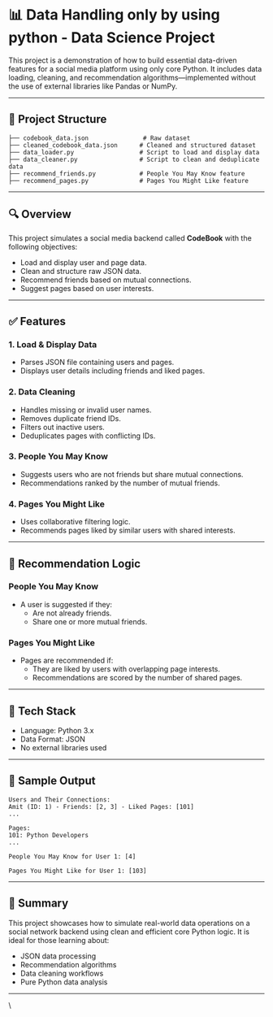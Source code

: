 
# 📊 Data Handling only by using python - Data Science Project

This project is a demonstration of how to build essential data-driven features for a social media platform using only core Python. It includes data loading, cleaning, and recommendation algorithms—implemented without the use of external libraries like Pandas or NumPy.

---

## 📁 Project Structure

```
├── codebook_data.json               # Raw dataset
├── cleaned_codebook_data.json      # Cleaned and structured dataset
├── data_loader.py                  # Script to load and display data
├── data_cleaner.py                 # Script to clean and deduplicate data
├── recommend_friends.py            # People You May Know feature
├── recommend_pages.py              # Pages You Might Like feature

```

---

## 🔍 Overview

This project simulates a social media backend called **CodeBook** with the following objectives:

- Load and display user and page data.
- Clean and structure raw JSON data.
- Recommend friends based on mutual connections.
- Suggest pages based on user interests.

---

## ✅ Features

### 1. Load & Display Data
- Parses JSON file containing users and pages.
- Displays user details including friends and liked pages.

### 2. Data Cleaning
- Handles missing or invalid user names.
- Removes duplicate friend IDs.
- Filters out inactive users.
- Deduplicates pages with conflicting IDs.

### 3. People You May Know
- Suggests users who are not friends but share mutual connections.
- Recommendations ranked by the number of mutual friends.

### 4. Pages You Might Like
- Uses collaborative filtering logic.
- Recommends pages liked by similar users with shared interests.

---

## 🧠 Recommendation Logic

### People You May Know
- A user is suggested if they:
  - Are not already friends.
  - Share one or more mutual friends.

### Pages You Might Like
- Pages are recommended if:
  - They are liked by users with overlapping page interests.
  - Recommendations are scored by the number of shared pages.

---

## 🔧 Tech Stack

- Language: Python 3.x
- Data Format: JSON
- No external libraries used

---

## 🚀 Sample Output

```
Users and Their Connections:
Amit (ID: 1) - Friends: [2, 3] - Liked Pages: [101]
...

Pages:
101: Python Developers
...

People You May Know for User 1: [4]

Pages You Might Like for User 1: [103]
```

---

## 📎 Summary

This project showcases how to simulate real-world data operations on a social network backend using clean and efficient core Python logic. It is ideal for those learning about:

- JSON data processing
- Recommendation algorithms
- Data cleaning workflows
- Pure Python data analysis

---

\
